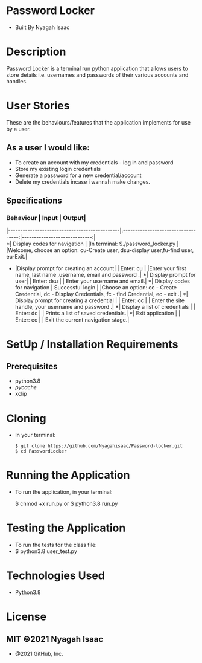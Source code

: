 # Password Locker
* Built By Nyagah Isaac

# Description

Password Locker is a terminal run python application that allows users to store details i.e. usernames and passwords of their various accounts and handles.

# User Stories

These are the behaviours/features that the application implements for use by a user.

## As a user I would like:

   * To create an account with my credentials - log in and password
   * Store my existing login credentials
   * Generate a password for a new credential/account
   * Delete my credentials incase i wannah make changes.

## Specifications

### Behaviour |	                                     Input |	                                        Output|

|----------------------------------------------|:-----------------------------------:|-----------------------------:|    
*| Display codes for navigation |	                |In terminal: $./password_locker.py |	|Welcome, choose an option: cu-Create user, dsu-display user,fu-find user, eu-Exit.| 
* |Display prompt for creating an account|         |	Enter: cu |	                         |Enter your first name, last name ,username, email and password .|
*| Display prompt for user|                         | Enter: dsu |                                                  |	Enter your  username and email.|
*| Display codes for navigation |	                 Successful login |	                 |Choose an option: cc - Create Credential, dc - Display Credentials, fc - find Credential, ec - exit .|
*| Display prompt for creating a credential |      |	Enter: cc |	                         | Enter the site handle, your username and password .|
*| Display a list of credentials |                 |	Enter: dc  |	                           | Prints a list of saved credentials.|
*| Exit application  |                             | 	Enter: ec	 |                             | Exit the current navigation stage.|
# SetUp / Installation Requirements

## Prerequisites

  * python3.8
  * _pycache_
  * xclip

# Cloning
* In your terminal:

      $ git clone https://github.com/Nyagahisaac/Password-locker.git
      $ cd PasswordLocker

# Running the Application

 * To run the application, in your terminal:

      $ chmod +x run.py
      or
      $ python3.8  run.py

# Testing the Application

  * To run the tests for the class file:
  * $ python3.8 user_test.py

# Technologies Used

   * Python3.8

# License

## MIT ©2021 Nyagah Isaac


* @2021 GitHub, Inc.


